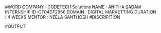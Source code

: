 #WORD
COMPANY : CODETECH Solutions 
NAME : ANITHA SADAM
INTERNSHIP ID :CT04DF2856 
DOMAIN : DIGITAL MARKETTING 
DURATION : 4 WEEKS
MENTOR : NEELA SANTHOSH 
#DISCRIPITION


#OUTPUT
